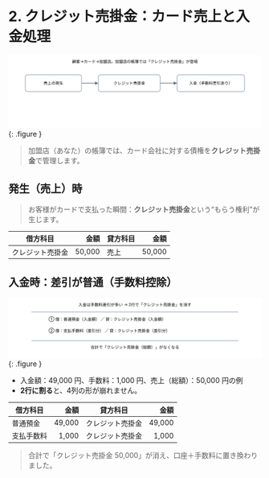 # 2. クレジット売掛金：カード売上と入金処理

![クレジット売掛金の流れ](../assets/img/ch06/credit_flow.svg){: .figure }

> 加盟店（あなた）の帳簿では、カード会社に対する債権を<strong>クレジット売掛金</strong>で管理します。

## 発生（売上）時

> お客様がカードで支払った瞬間：**クレジット売掛金**という“もらう権利”が生じます。

| 借方科目         |   金額 | 貸方科目 |   金額 |
| ---------------- | -----: | -------- | -----: |
| クレジット売掛金 | 50,000 | 売上     | 50,000 |

## 入金時：差引が普通（手数料控除）

![差引入金の2行方式](../assets/img/ch06/cc_net_settlement.svg){: .figure }

- 入金額：49,000 円、手数料：1,000 円、売上（総額）：50,000 円の例
- **2行に割る**と、4列の形が崩れません。

| 借方科目   |   金額 | 貸方科目         |   金額 |
| ---------- | -----: | ---------------- | -----: |
| 普通預金   | 49,000 | クレジット売掛金 | 49,000 |
| 支払手数料 |  1,000 | クレジット売掛金 |  1,000 |

> 合計で「クレジット売掛金 50,000」が消え、口座＋手数料に置き換わりました。
